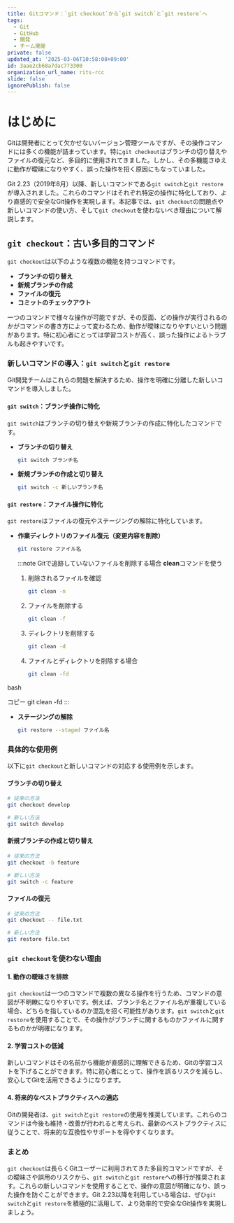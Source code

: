 ```yaml
---
title: Gitコマンド：`git checkout`から`git switch`と`git restore`へ
tags:
  - Git
  - GitHub
  - 開発
  - チーム開発
private: false
updated_at: '2025-03-06T10:58:08+09:00'
id: 3aae2cb68a7dac773300
organization_url_name: rits-rcc
slide: false
ignorePublish: false
---
```

# はじめに
Gitは開発者にとって欠かせないバージョン管理ツールですが、その操作コマンドには多くの機能が詰まっています。特に`git checkout`はブランチの切り替えやファイルの復元など、多目的に使用されてきました。しかし、その多機能さゆえに動作が曖昧になりやすく、誤った操作を招く原因にもなっていました。

Git 2.23（2019年8月）以降、新しいコマンドである`git switch`と`git restore`が導入されました。これらのコマンドはそれぞれ特定の操作に特化しており、より直感的で安全なGit操作を実現します。本記事では、`git checkout`の問題点や新しいコマンドの使い方、そして`git checkout`を使わないべき理由について解説します。

## **`git checkout`：古い多目的コマンド**

`git checkout`は以下のような複数の機能を持つコマンドです。

- **ブランチの切り替え**
- **新規ブランチの作成**
- **ファイルの復元**
- **コミットのチェックアウト**

一つのコマンドで様々な操作が可能ですが、その反面、どの操作が実行されるのかがコマンドの書き方によって変わるため、動作が曖昧になりやすいという問題があります。特に初心者にとっては学習コストが高く、誤った操作によるトラブルも起きやすいです。

### **新しいコマンドの導入：`git switch`と`git restore`**

Git開発チームはこれらの問題を解決するため、操作を明確に分離した新しいコマンドを導入しました。

#### **`git switch`：ブランチ操作に特化**

`git switch`はブランチの切り替えや新規ブランチの作成に特化したコマンドです。

- **ブランチの切り替え**

  ```bash
  git switch ブランチ名
  ```
  
- **新規ブランチの作成と切り替え**

  ```bash
  git switch -c 新しいブランチ名
  ```

#### **`git restore`：ファイル操作に特化**

`git restore`はファイルの復元やステージングの解除に特化しています。

- **作業ディレクトリのファイル復元（変更内容を削除）**

  ```bash
  git restore ファイル名
  ```

  :::note
  Gitで追跡していないファイルを削除する場合
  **clean**コマンドを使う
    1. 削除されるファイルを確認
        ```bash
        git clean -n
        ```
    2. ファイルを削除する
        ```bash
        git clean -f
        ```
    3. ディレクトリを削除する
        ```bash
        git clean -d
    4. ファイルとディレクトリを削除する場合
        ```bash
        git clean -fd
        ```

bash

コピー
git clean -fd
  :::
  
- **ステージングの解除**

  ```bash
  git restore --staged ファイル名
  ```

### **具体的な使用例**

以下に`git checkout`と新しいコマンドの対応する使用例を示します。

#### **ブランチの切り替え**

```bash
# 従来の方法
git checkout develop

# 新しい方法
git switch develop
```

#### **新規ブランチの作成と切り替え**

```bash
# 従来の方法
git checkout -b feature

# 新しい方法
git switch -c feature
```

#### **ファイルの復元**

```bash
# 従来の方法
git checkout -- file.txt

# 新しい方法
git restore file.txt
```

### **`git checkout`を使わない理由**

#### **1. 動作の曖昧さを排除**

`git checkout`は一つのコマンドで複数の異なる操作を行うため、コマンドの意図が不明瞭になりやすいです。例えば、ブランチ名とファイル名が重複している場合、どちらを指しているのか混乱を招く可能性があります。`git switch`と`git restore`を使用することで、その操作がブランチに関するものかファイルに関するものかが明確になります。

#### **2. 学習コストの低減**

新しいコマンドはその名前から機能が直感的に理解できるため、Gitの学習コストを下げることができます。特に初心者にとって、操作を誤るリスクを減らし、安心してGitを活用できるようになります。

#### **4. 将来的なベストプラクティスへの適応**

Gitの開発者は、`git switch`と`git restore`の使用を推奨しています。これらのコマンドは今後も維持・改善が行われると考えられ、最新のベストプラクティスに従うことで、将来的な互換性やサポートを得やすくなります。

### **まとめ**
`git checkout`は長らくGitユーザーに利用されてきた多目的コマンドですが、その曖昧さや誤用のリスクから、`git switch`と`git restore`への移行が推奨されます。これらの新しいコマンドを使用することで、操作の意図が明確になり、誤った操作を防ぐことができます。Git 2.23以降を利用している場合は、ぜひ`git switch`と`git restore`を積極的に活用して、より効率的で安全なGit操作を実現しましょう。
